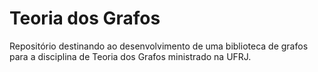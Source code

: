 # Teoria dos Grafos 

Repositório destinando ao desenvolvimento de uma biblioteca de grafos para a disciplina de Teoria dos Grafos ministrado na UFRJ.

